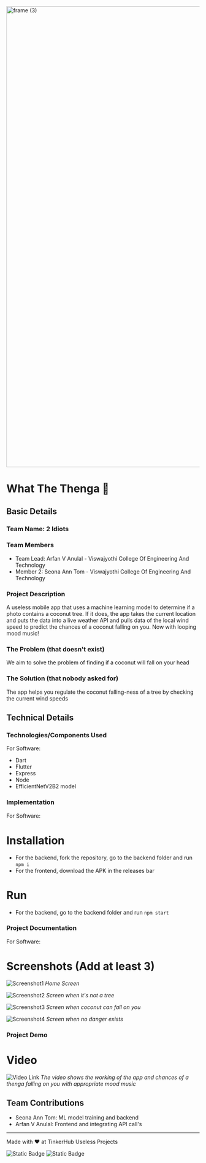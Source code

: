 <img width="3188" height="1202" alt="frame (3)" src="https://github.com/user-attachments/assets/517ad8e9-ad22-457d-9538-a9e62d137cd7" />


# What The Thenga 🎯


## Basic Details
### Team Name: 2 Idiots


### Team Members
- Team Lead: Arfan V Anulal - Viswajyothi College Of Engineering And Technology
- Member 2: Seona Ann Tom - Viswajyothi College Of Engineering And Technology

### Project Description
A useless mobile app that uses a machine learning model to determine if a photo contains a coconut tree. If it does, the app takes the current location and puts the data into a live weather API and pulls data of the local wind speed to predict the chances of a coconut falling on you. Now with looping mood music!

### The Problem (that doesn't exist)
We aim to solve the problem of finding if a coconut will fall on your head

### The Solution (that nobody asked for)
The app helps you regulate the coconut falling-ness of a tree by checking the current wind speeds

## Technical Details
### Technologies/Components Used
For Software:
- Dart
- Flutter
- Express
- Node
- EfficientNetV2B2 model

### Implementation
For Software:
# Installation
- For the backend, fork the repository, go to the backend folder and run `npm i`
- For the frontend, download the APK in the releases bar

# Run
- For the backend, go to the backend folder and run `npm start`

### Project Documentation
For Software:

# Screenshots (Add at least 3)
![Screenshot1](assets/images/1.png)
*Home Screen*

![Screenshot2](assets/images/2.png)
*Screen when it's not a tree*

![Screenshot3](assets/images/3.png)
*Screen when coconut can fall on you*

![Screenshot4](assets/images/4.png)
*Screen when no danger exists*


### Project Demo
# Video
![Video Link](https://youtube.com/shorts/rWFB4u5gzX8?feature=share)
*The video shows the working of the app and chances of a thenga falling on you with appropriate mood music*


## Team Contributions
- Seona Ann Tom: ML model training and backend
- Arfan V Anulal: Frontend and integrating API call's

---
Made with ❤️ at TinkerHub Useless Projects 

![Static Badge](https://img.shields.io/badge/TinkerHub-24?color=%23000000&link=https%3A%2F%2Fwww.tinkerhub.org%2F)
![Static Badge](https://img.shields.io/badge/UselessProjects--25-25?link=https%3A%2F%2Fwww.tinkerhub.org%2Fevents%2FQ2Q1TQKX6Q%2FUseless%2520Projects)
